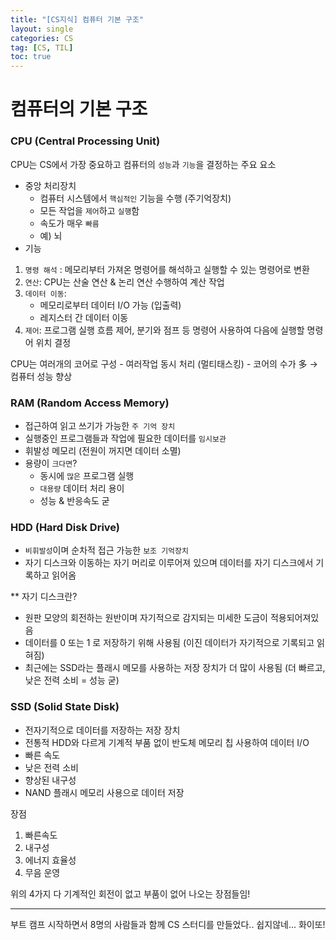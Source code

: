 ```yaml
---
title: "[CS지식] 컴퓨터 기본 구조"
layout: single
categories: CS
tag: [CS, TIL]
toc: true
---
```


# 컴퓨터의 기본 구조

### CPU (Central Processing Unit)

CPU는 CS에서 가장 중요하고 컴퓨터의 `성능`과 `기능`을 결정하는 주요 요소

* 중앙 처리장치 
    - 컴퓨터 시스템에서 `핵심적인` 기능을 수행 (주기억장치)
    - 모든 작업을 `제어`하고 `실행`함
    - 속도가 매우 `빠름`
    - 예) 뇌 
* 기능
1. `명령 해석` : 메모리부터 가져온 명령어를 해석하고 실행할 수 있는 명령어로 변환
2. `연산`: CPU는 산술 연산 & 논리 연산 수행하여 계산 작업
3. `데이터 이동`: 
    - 메모리로부터 데이터 I/O 가능 (입출력) 
    - 레지스터 간 데이터 이동
4. `제어`: 프로그램 실행 흐름 제어, 분기와 점프 등 명령어 사용하여 다음에 실행할 명령어 위치 결정

CPU는 여러개의 코어로 구성
    - 여러작업 동시 처리 (멀티태스킹)
    - 코어의 수가 多 -> 컴퓨터 성능 향상


### RAM (Random Access Memory)

* 접근하여 읽고 쓰기가 가능한 `주 기억 장치`
* 실행중인 프로그램들과 작업에 필요한 데이터를 `임시보관`
* 휘발성 메모리 (전원이 꺼지면 데이터 소멸)
* 용량이 `크다면`?
    - 동시에 `많은` 프로그램 실행
    - `대용량` 데이터 처리 용이
    - 성능 & 반응속도 굳

### HDD (Hard Disk Drive)

* `비휘발성`이며 순차적 접근 가능한 `보조 기억장치`
* 자기 디스크와 이동하는 자기 머리로 이루어져 있으며 데이터를 자기 디스크에서 기록하고 읽어옴

** 자기 디스크란?
- 원판 모양의 회전하는 원반이며 자기적으로 감지되는 미세한 도금이 적용되어져있음 
- 데이터를 0 또는 1 로 저장하기 위해 사용됨 (이진 데이터가 자기적으로 기록되고 읽혀짐)
- 최근에는 SSD라는 플래시 메모를 사용하는 저장 장치가 더 많이 사용됨 (더 빠르고, 낮은 전력 소비 = 성능 굳)

### SSD (Solid State Disk)

* 전자기적으로 데이터를 저장하는 저장 장치
* 전통적 HDD와 다르게 기계적 부품 없이 반도체 메모리 칩 사용하여 데이터 I/O 
* 빠른 속도
* 낮은 전력 소비
* 향상된 내구성
* NAND 플래시 메모리 사용으로 데이터 저장

장점
1. 빠른속도
2. 내구성
3. 에너지 효율성
4. 무음 운영 

위의 4가지 다 기계적인 회전이 없고 부품이 없어 나오는 장점들임!

---

부트 캠프 시작하면서 8명의 사람들과 함께 CS 스터디를 만들었다.. 쉽지않네... 
화이또!
